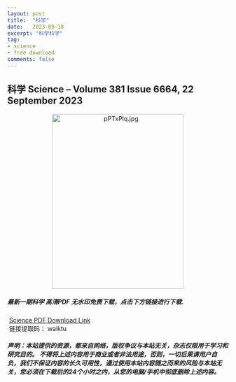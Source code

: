 ```yaml
---
layout: post
title:  "科学"
date:   2023-09-18
excerpt: "科学科学"
tag:
- science 
- free download
comments: false
---
```


## 科学 Science – Volume 381 Issue 6664, 22 September 2023


<div align="center">
<img src="https://cdn.jsdelivr.net/gh/liuhaiyan1992/lhycdn/science-922.png" alt="pPTxPlq.jpg" border="0" width = 300 height = 400 /> 
</div>


 <h5>最新一期科学 高清PDF 无水印免费下载，点击下方链接进行下载. </h5>
 
  <a href="https://wwfh.lanzout.com/iNlpa19rnk0b">Science PDF Download Link</a>  
  <br/>
  链接提取码： waiktu
 
##### 声明：本站提供的资源，都来自网络，版权争议与本站无关，杂志仅限用于学习和研究目的。 不得将上述内容用于商业或者非法用途，否则，一切后果请用户自负，我们不保证内容的长久可用性，通过使用本站内容随之而来的风险与本站无关，您必须在下载后的24个小时之内，从您的电脑/手机中彻底删除上述内容。
